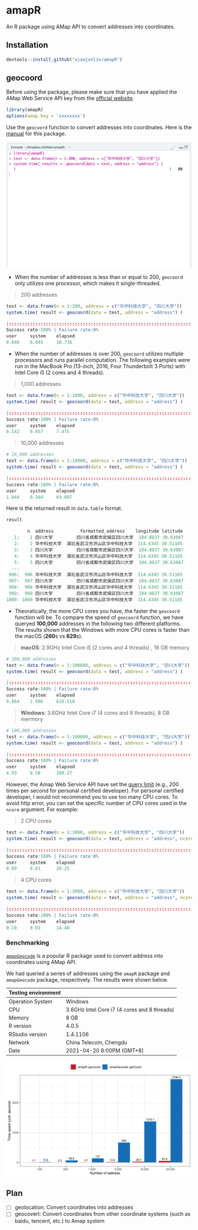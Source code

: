 # amapR
An R package using AMap API to convert addresses into coordinates.

## Installation

```R
devtools::install_github("xiaojunlin/amapR") 
```

## geocoord

Before using the package, please make sure that you have applied the AMap Web Service API key from the [official website](https://lbs.amap.com/api/webservice/guide/create-project/get-key).

```R
library(amapR)
options(amap.key = 'xxxxxxxx')
```

Use the `geocoord` function to convert addresses into coordinates. Here is the [manual](docs/amapR_0.2.0.pdf) for this package.

![geocoord example](docs/geocoord_example.gif)


- When the number of addresses is less than or equal to 200, `geocoord` only utilizes one processor, which makes it single-threaded.

>200 addresses

```R
test <- data.frame(n = 1:200, address = c("华中科技大学", "四川大学"))
system.time( result <- geocoord(data = test, address = "address") )
```
```R
|::::::::::::::::::::::::::::::::::::::::::::::::::::::::::::::::::::::| 100%
Success rate:100% | Failure rate:0%  
user     system    elapsed
0.690    0.045     10.736
```

- When the number of addresses is over 200, `geocoord` utilizes multiple processors and runs parallel computation. The following examples were run in the MacBook Pro (13-inch, 2016, Four Thunderbolt 3 Ports) with Intel Core i5 (2 cores and 4 threads).

>1,000 addresses

```R
test <- data.frame(n = 1:1000, address = c("华中科技大学", "四川大学"))
system.time( result <- geocoord(data = test, address = "address") )
```
```R
|::::::::::::::::::::::::::::::::::::::::::::::::::::::::::::::::::::::| 100%
Success rate:100% | Failure rate:0%
user     system    elapsed
0.142    0.057     7.475 
```

>10,000 addresses

```R
# 10,000 addresses
test <- data.frame(n = 1:10000, address = c("华中科技大学", "四川大学"))
system.time( result <- geocoord(data = test, address = "address") )
```
```R
|::::::::::::::::::::::::::::::::::::::::::::::::::::::::::::::::::::::| 100%
Success rate:100% | Failure rate:0%
user     system    elapsed
1.044    0.344     64.697   
```

Here is the returned result in `data.table` format.

```R
result
```
```R
        n  address          formatted_address    longitude latitude
   1:    1 四川大学         四川省成都市武侯区四川大学  104.0837 30.63087
   2:    2 华中科技大学  湖北省武汉市洪山区华中科技大学  114.4345 30.51105
   3:    3 四川大学         四川省成都市武侯区四川大学  104.0837 30.63087
   4:    4 华中科技大学  湖北省武汉市洪山区华中科技大学  114.4345 30.51105
   5:    5 四川大学         四川省成都市武侯区四川大学  104.0837 30.63087
  ---                                                            
 996:  996 华中科技大学  湖北省武汉市洪山区华中科技大学  114.4345 30.51105
 997:  997 四川大学         四川省成都市武侯区四川大学  104.0837 30.63087
 998:  998 华中科技大学  湖北省武汉市洪山区华中科技大学  114.4345 30.51105
 999:  999 四川大学         四川省成都市武侯区四川大学  104.0837 30.63087
1000: 1000 华中科技大学  湖北省武汉市洪山区华中科技大学  114.4345 30.51105
```

- Theoratically, the more CPU cores you have, the faster the `geocoord` function will be. To compare the speed of `geocoord` function, we have queryed **100,000** addresses in the following two different platforms. The results shown that the Windows with more CPU cores is faster than the macOS (**260**s vs **629**s).

> **macOS**: 2.9GHz Intel Core i5 (2 cores and 4 threads) , 16 GB memory

```R
# 100,000 addresses
test <- data.frame(n = 1:100000, address = c("华中科技大学", "四川大学"))
system.time( result <- geocoord(data = test, address = "address") )
```
```R
|::::::::::::::::::::::::::::::::::::::::::::::::::::::::::::::::::::::| 100%
Success rate:100% | Failure rate:0%
user     system    elapsed
9.964    2.996     628.518   
```

> **Windows**: 3.6GHz Intel Core i7 (4 cores and 8 threads), 8 GB mermory

```R
# 100,000 addresses
test <- data.frame(n = 1:100000, address = c("华中科技大学", "四川大学"))
system.time( result <- geocoord(data = test, address = "address") )
```
```R
|::::::::::::::::::::::::::::::::::::::::::::::::::::::::::::::::::::::| 100%
Success rate:100% | Failure rate:0%
user     system    elapsed
4.93     0.58      260.27   
```
However, the Amap Web Service API have set the [query limit](https://lbs.amap.com/api/webservice/guide/tools/flowlevel) (e.g., 200 times per second for personal certified developer). For personal certified developer, I would not recommend you to use too many CPU cores. To avoid http error, you can set the specific number of CPU cores used in the `ncore` argument. For example:

> 2 CPU cores

```R
test <- data.frame(n = 1:3000, address = c("华中科技大学", "四川大学"))
system.time( result <- geocoord(data = test, address = "address", ncore = 2) )
```
```R
|::::::::::::::::::::::::::::::::::::::::::::::::::::::::::::::::::::::| 100%
Success rate:100% | Failure rate:0%
user     system    elapsed
0.09     0.01      28.25 
```
> 4 CPU cores
```R
test <- data.frame(n = 1:3000, address = c("华中科技大学", "四川大学"))
system.time( result <- geocoord(data = test, address = "address", ncore = 4) )
```
```R
|::::::::::::::::::::::::::::::::::::::::::::::::::::::::::::::::::::::| 100%
Success rate:100% | Failure rate:0%
user     system    elapsed
0.19     0.03      14.48 
```



### Benchmarking

[`amapGeocode`](https://cran.r-project.org/web/packages/amapGeocode/index.html) is a popular R package used to convert address into coordinates using AMap API.

We had queried a series of addresses using the `amapR` package and `amapGeocode` package, respectively. The results were shown below.

| Testing environment|  | 
| ------ | ------ | 
| Operation System | Windows | 
| CPU | 3.6GHz Intel Core i7 (4 cores and 8 threads) |
| Memory | 8 GB  |
| R version | 4.0.5 |
| RStudio version | 1.4.1106 |
| Network| China Telecom, Chengdu|
| Date |2021-04-20 8:00PM  (GMT+8) |F



![benchmarking](docs/benchmarking.png)


## Plan

- [ ] geolocation: Convert coordinates into addresses
- [ ] geocovert: Convert coordinates from other coordinate systems (such as baidu, tencent, etc.) to Amap system
